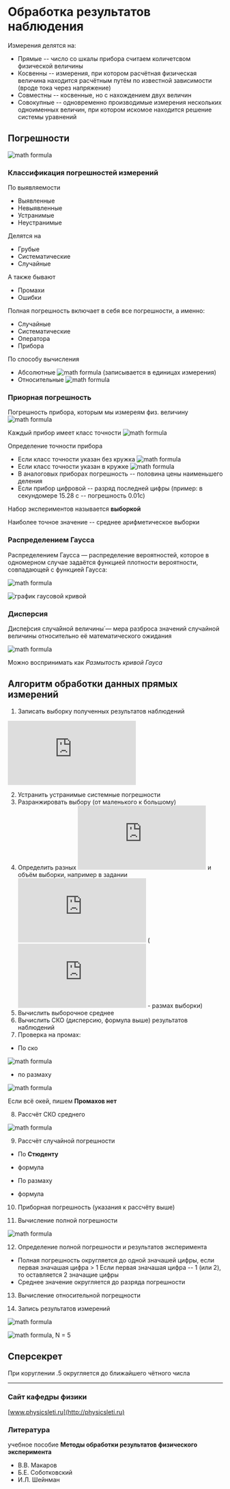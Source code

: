 
# Обработка результатов наблюдения

Измерения делятся на:

* Прямые -- число со шкалы прибора считаем количетсвом физической величины
* Косвенны -- измерения, при котором расчётная физическая величина находится расчётным путём по известной зависимости (вроде тока через напряжение)
* Совместны -- косвенные, но с нахождением двух величин
* Совокупные -- одновременно производимые измерения нескольких одноименных величин, при котором искомое находится решение системы уравнений

## Погрешности

![math formula](http://www.sciweavers.org/tex2img.php?bc=White&fc=Black&im=jpg&fs=12&ff=arev&eq=x-x_0=\Delta%20x)

### Классификация погрешностей измерений


По выявляемости

* Выявленные
* Невыявленные
* Устранимые
* Неустранимые

Делятся на

* Грубые
* Систематические
* Случайные

А также бывают

* Промахи
* Ошибки

Полная погрешность включает в себя все погрешности, а именно:

* Случайные
* Систематические
* Оператора
* Прибора

По способу вычисления

* Абсолютные ![math formula](http://www.sciweavers.org/tex2img.php?bc=White&fc=Black&im=jpg&fs=12&ff=arev&eq=\Delta) (записывается в единицах измерения)
* Относительные ![math formula](http://www.sciweavers.org/tex2img.php?bc=White&fc=Black&im=jpg&fs=12&ff=arev&eq=\delta)

### Приорная погрешность

Погрешность прибора, которым мы измереям физ. величину ![math formula](http://www.sciweavers.org/tex2img.php?bc=White&fc=Black&im=jpg&fs=12&ff=arev&eq=\theta)

Каждый прибор имеет класс точности ![math formula](http://www.sciweavers.org/tex2img.php?bc=White&fc=Black&im=jpg&fs=12&ff=arev&eq=\gamma) 

Определение точности прибора 

* Если класс точности указан без кружка ![math formula](http://www.sciweavers.org/tex2img.php?bc=White&fc=Black&im=jpg&fs=12&ff=arev&eq=\theta=(\gamma*k)/100)
* Если класс точности указан в кружке ![math formula](http://www.sciweavers.org/tex2img.php?bc=White&fc=Black&im=jpg&fs=12&ff=arev&eq=\theta=(\gamma*x)/100)
* В аналоговых приборах погрешность -- половина цены наименьшего деления
* Если прибор цифровой -- разряд последней цифры (пример: в секундомере 15.28 с -- погрешность 0.01с)

Набор экспериментов называется **выборкой**

Наиболее точное значение -- среднее арифметическое выборки

### Распределением Гаусса

Распределением Гаусса  — распределение вероятностей, которое в одномерном случае задаётся функцией плотности вероятности, совпадающей с функцией Гаусса:

![math formula](https://wikimedia.org/api/rest_v1/media/math/render/svg/b77e66e0cfdc9859e63d68b5309bb794ad7cd1aa)

![график гаусовой кривой](https://studfiles.net/html/19259/957/html_zbSxAPq1b7.fybs/img-sepP0A.png)

### Дисперсия

Диспе́рсия случа́йной величины́ — мера разброса значений случайной величины относительно её математического ожидания

![math formula](https://profmeter.com.ua/upload/medialibrary/102/dispersia.gif)

Можно воспринимать как *Размытость кривой Гауса*

## Алгоритм обработки данных прямых измерений

1. Записать выборку полученных результатов наблюдений

![math formula](http://www.sciweavers.org/tex2img.php?bc=White&fc=Black&im=jpg&fs=12&ff=arev&eq=X_1,X_2%20,..,%20X_N)

2. Устранить устранимые системные погрешности
3. Разранжировать выбору (от маленького к большому)
4. Определить разных ![math formula](http://www.sciweavers.org/tex2img.php?bc=White&fc=Black&im=jpg&fs=12&ff=arev&eq=R=X_max-X_min) и объём выборки, например в задании ![math formula](http://www.sciweavers.org/tex2img.php?bc=White&fc=Black&im=jpg&fs=12&ff=arev&eq=N=5) (![math formula](http://www.sciweavers.org/tex2img.php?bc=White&fc=Black&im=jpg&fs=12&ff=arev&eq=R) - размах выборки)
5. Вычислить выборочное среднее
6. Вычислить СКО (дисперсию, формула выше) результатов наблюдений
7. Проверка на промах:

* По ско

![math formula](http://www.sciweavers.org/tex2img.php?bc=White&fc=Black&im=jpg&fs=12&ff=arev&eq=(((s))/(\S_x))>=V_p_N)

* по размаху

![math formula](http://www.sciweavers.org/tex2img.php?bc=White&fc=Black&im=jpg&fs=12&ff=arev&eq=((x-x_i)/R>=U_r_n))

Если всё окей, пишем **Промахов нет**

8. Рассчёт СКО среднего

![math formula](https://studfiles.net/html/2706/253/html_FQnyfScZ9w.VMR5/img-7omHOB.png)

9. Рассчёт случайной погрешности

* По **Стюденту**

- формула

* По размаху

- формула

10. Приборная погрешность (указания к рассчёту выше)

11. Вычисление полной погрешности

![math formula](http://www.sciweavers.org/tex2img.php?bc=White&fc=Black&im=jpg&fs=12&ff=arev&eq=\delta\overline{x}=\sqrt[2]{\delta%20x^2+\theta^2})

12. Определение полной погрешности и результатов эксперимента

* Полная погрешность округляется до одной значашей цифры, если первая значашая цифра > 1
Если первая значашая цифра -- 1 (или 2), то оставляется 2 значащие цифры
* Среднее значение округляется до разряда погрешности

13. Вычисление относительной погрещности

14. Запись результатов измерений

![math formula](http://www.sciweavers.org/tex2img.php?bc=White&fc=Black&im=jpg&fs=12&ff=arev&eq=X=\overline{x}\pm\Delta\overline{x})

![math formula](http://www.sciweavers.org/tex2img.php?bc=White&fc=Black&im=jpg&fs=12&ff=arev&eq=P=95%), N = 5


## Сперсекрет

При коруглении .5 округляется до ближайшего чётного числа

---

### Сайт кафедры физики

[www.physicsleti.ru](http://physicsleti.ru)

### Литература

учебное пособие **Методы обработки результатов физического эксперимента**

* В.В. Макаров
* Б.Е. Соботковский
* И.Л. Шейнман